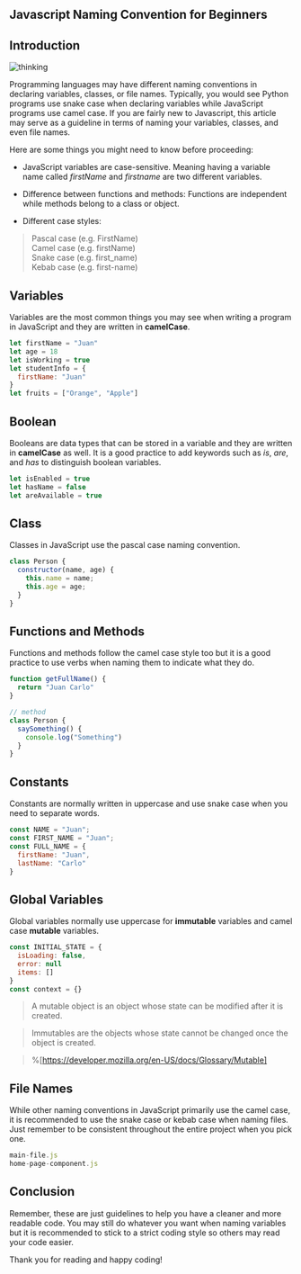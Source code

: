 ## Javascript Naming Convention for Beginners

## Introduction

![thinking](https://giphy.com/gifs/sesame-street-fma-elmo-8acGIeFnqLA7S)

Programming languages may have different naming conventions in declaring variables, classes, or file names. Typically, you would see Python programs use snake case when declaring variables while JavaScript programs use camel case. If you are fairly new to Javascript, this article may serve as a guideline in terms of naming your variables, classes, and even file names. 

Here are some things you might need to know before proceeding:

- JavaScript variables are case-sensitive. Meaning having a variable name called *firstName* and *firstname* are two different variables.
- Difference between functions and methods: Functions are independent while methods belong to a class or object.

- Different case styles:
> Pascal case (e.g. FirstName) <br>
> Camel case (e.g. firstName) <br>
> Snake case (e.g. first_name) <br>
> Kebab case (e.g. first-name)

## Variables
Variables are the most common things you may see when writing a program in JavaScript and they are written in **camelCase**.

```javascript
let firstName = "Juan"
let age = 18
let isWorking = true
let studentInfo = {
  firstName: "Juan"
}
let fruits = ["Orange", "Apple"]
```

## Boolean
Booleans are data types that can be stored in a variable and they are written in **camelCase** as well. It is a good practice to add keywords such as *is*, *are*, and *has* to distinguish boolean variables.
 
```javascript
let isEnabled = true
let hasName = false
let areAvailable = true
```

## Class
Classes in JavaScript use the pascal case naming convention.

```javascript
class Person {
  constructor(name, age) {
    this.name = name;
    this.age = age;
  }
}
```

## Functions and Methods
Functions and methods follow the camel case style too but it is a good practice to use verbs when naming them to indicate what they do.

```javascript
function getFullName() { 
  return "Juan Carlo"
}

// method
class Person {
  saySomething() { 
    console.log("Something") 
  }
}
```

## Constants
Constants are normally written in uppercase and use snake case when you need to separate words. 
```javascript
const NAME = "Juan";
const FIRST_NAME = "Juan";
const FULL_NAME = {
  firstName: "Juan",
  lastName: "Carlo"
}
```

## Global Variables
Global variables normally use uppercase for **immutable** variables and camel case **mutable** variables. 
```javascript
const INITIAL_STATE = {
  isLoading: false,
  error: null
  items: []
}
const context = {}
```

> A mutable object is an object whose state can be modified after it is created.

>Immutables are the objects whose state cannot be changed once the object is created.

>%[https://developer.mozilla.org/en-US/docs/Glossary/Mutable]

## File Names
While other naming conventions in JavaScript primarily use the camel case, it is recommended to use the snake case or kebab case when naming files. Just remember to be consistent throughout the entire project when you pick one. 
```javascript
main-file.js
home-page-component.js
```

## Conclusion

Remember, these are just guidelines to help you have a cleaner and more readable code. You may still do whatever you want when naming variables but it is recommended to stick to a strict coding style so others may read your code easier. 

Thank you for reading and happy coding!
